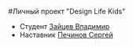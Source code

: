 #Личный проект "Design Life Kids"

* Студент [Зайцев Владимир](https://t.me/VolodyaZaitsev)
* Наставник [Печинов Сергей](https://t.me/SergeyPechinov)